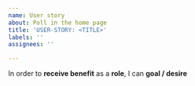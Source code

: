 ```yaml
---
name: User story
about: Poll in the home page
title: 'USER-STORY: <TITLE>'
labels: ''
assignees: ''

---
```


In order to **receive benefit** as a **role**, I can **goal / desire**
